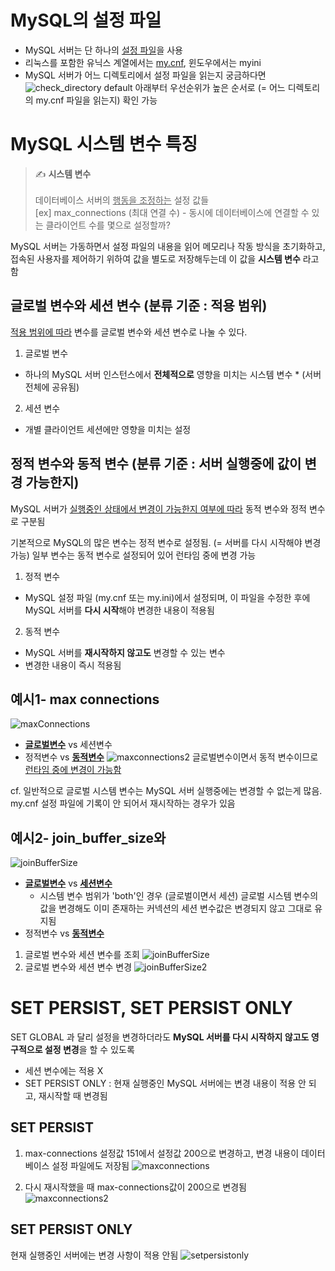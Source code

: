 # MySQL의 설정 파일
* MySQL 서버는 단 하나의 <u>설정 파일</u>을 사용
* 리눅스를 포함한 유닉스 계열에서는 <u>my.cnf</u>, 윈도우에서는 myini
* MySQL 서버가 어느 디렉토리에서 설정 파일을 읽는지 궁금하다면
![check_directory](./images/check_myini_directory.png)
default 아래부터 우선순위가 높은 순서로 (= 어느 디렉토리의 my.cnf 파일을 읽는지) 확인 가능

# MySQL 시스템 변수 특징
> ✍️ **시스템 변수**<br><br>
> 데이터베이스 서버의 <u>행동을 조정하는</u> 설정 값들<br>
> [ex] max_connections (최대 연결 수) - 동시에 데이터베이스에 연결할 수 있는 클라이언트 수를 몇으로 설정할까?


MySQL 서버는 가동하면서 설정 파일의 내용을 읽어 메모리나 작동 방식을 초기화하고, 접속된 사용자를 제어하기 위하여 값을 별도로 저장해두는데 이 값을 **시스템 변수** 라고 함

## 글로벌 변수와 세션 변수 (분류 기준 : 적용 범위)
<u>적용 범위에 따라</u> 변수를 글로벌 변수와 세션 변수로 나눌 수 있다.
1. 글로벌 변수
* 하나의 MySQL 서버 인스턴스에서 **전체적으로** 영향을 미치는 시스템 변수 * (서버 전체에 공유됨)

2. 세션 변수
* 개별 클라이언트 세션에만 영향을 미치는 설정

## 정적 변수와 동적 변수 (분류 기준 : 서버 실행중에 값이 변경 가능한지)
MySQL 서버가 <u>실행중인 상태에서 변경이 가능한지 여부에 따라</u> 동적 변수와 정적 변수로 구분됨

기본적으로 MySQL의 많은 변수는 정적 변수로 설정됨. (= 서버를 다시 시작해야 변경 가능) 일부 변수는 동적 변수로 설정되어 있어 런타임 중에 변경 가능


1. 정적 변수
* MySQL 설정 파일 (my.cnf 또는 my.ini)에서 설정되며, 이 파일을 수정한 후에 MySQL 서버를 **다시 시작**해야 변경한 내용이 적용됨

2. 동적 변수
* MySQL 서버를 **재시작하지 않고도** 변경할 수 있는 변수
* 변경한 내용이 즉시 적용됨

## 예시1- max connections
![maxConnections](./images/max_connection.png)
* <u>**글로벌변수**</u> vs 세션변수
* 정적변수 vs <u>**동적변수**</u>
![maxconnections2](./images/maxConnections.png)
글로벌변수이면서 동적 변수이므로 <u>런타임 중에 변경이 가능함</u>

cf. 일반적으로 글로벌 시스템 변수는 MySQL 서버 실행중에는 변경할 수 없는게 많음. my.cnf 설정 파일에 기록이 안 되어서 재시작하는 경우가 있음

## 예시2- join_buffer_size와 
![joinBufferSize](./images/joinbuffer.png)
* <u>**글로벌변수**</u> vs <u>**세션변수**</u>
    * 시스템 변수 범위가 'both'인 경우 (글로벌이면서 세션) 글로벌 시스템 변수의 값을 변경해도 이미 존재하는 커넥션의 세션 변수값은 변경되지 않고 그대로 유지됨
* 정적변수 vs <u>**동적변수**</u>
1. 글로벌 변수와 세션 변수를 조회
![joinBufferSize](./images/joinbuffersize.jpg)
2. 글로벌 변수와 세션 변수 변경
![joinBufferSize2](./images/joinbuffersize2.jpg)



# SET PERSIST, SET PERSIST ONLY
SET GLOBAL 과 달리 설정을 변경하더라도 **MySQL 서버를 다시 시작하지 않고도 영구적으로 설정 변경**을 할 수 있도록

* 세션 변수에는 적용 X
* SET PERSIST ONLY : 현재 실행중인 MySQL 서버에는 변경 내용이 적용 안 되고, 재시작할 때 변경됨

## SET PERSIST 
1. max-connections 설정값 151에서 설정값 200으로 변경하고, 변경 내용이 데이터베이스 설정 파일에도 저장됨
![maxconnections](./images/setpersist.png)

2. 다시 재시작했을 때 max-connections값이 200으로 변경됨
![maxconnections2](./images/setpersist2.png)

## SET PERSIST ONLY
현재 실행중인 서버에는 변경 사항이 적용 안됨
![setpersistonly](./images/setpersistonly.png)
